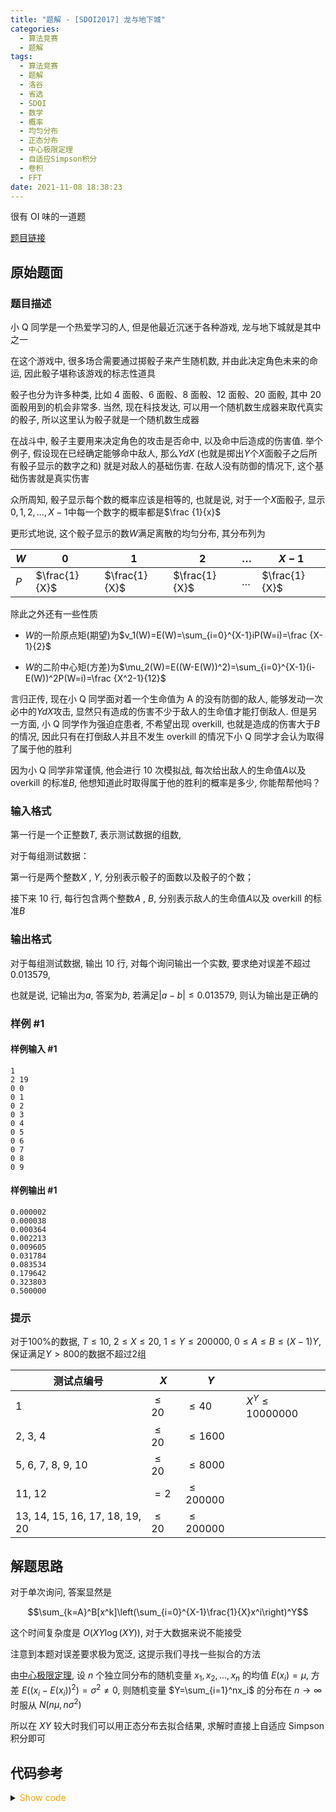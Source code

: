 ```yaml
---
title: "题解 - [SDOI2017] 龙与地下城"
categories:
  - 算法竞赛
  - 题解
tags:
  - 算法竞赛
  - 题解
  - 洛谷
  - 省选
  - SDOI
  - 数学
  - 概率
  - 均匀分布
  - 正态分布
  - 中心极限定理
  - 自适应Simpson积分
  - 卷积
  - FFT
date: 2021-11-08 18:38:23
---
```


很有 OI 味的一道题

[题目链接](https://www.luogu.com.cn/problem/P3779)

<!-- more -->

## 原始题面

### 题目描述

小 Q 同学是一个热爱学习的人, 但是他最近沉迷于各种游戏, 龙与地下城就是其中之一

在这个游戏中, 很多场合需要通过掷骰子来产生随机数, 并由此决定角色未来的命运, 因此骰子堪称该游戏的标志性道具

骰子也分为许多种类, 比如 4 面骰、6 面骰、8 面骰、12 面骰、20 面骰, 其中 20 面骰用到的机会非常多. 当然, 现在科技发达, 可以用一个随机数生成器来取代真实的骰子, 所以这里认为骰子就是一个随机数生成器

在战斗中, 骰子主要用来决定角色的攻击是否命中, 以及命中后造成的伤害值. 举个例子, 假设现在已经确定能够命中敌人, 那么$YdX$ (也就是掷出$Y$个$X$面骰子之后所有骰子显示的数字之和) 就是对敌人的基础伤害. 在敌人没有防御的情况下, 这个基础伤害就是真实伤害

众所周知, 骰子显示每个数的概率应该是相等的, 也就是说, 对于一个$X$面骰子, 显示$0, 1, 2,\dots ,X−1$中每一个数字的概率都是$\frac {1}{x}$

更形式地说, 这个骰子显示的数$W$满足离散的均匀分布, 其分布列为

| $W$ | $0$           | $1$           | $2$           | $\dots$ | $X-1$         |
| --- | ------------- | ------------- | ------------- | ------- | ------------- |
| $P$ | $\frac{1}{X}$ | $\frac{1}{X}$ | $\frac{1}{X}$ | $\dots$ | $\frac{1}{X}$ |

除此之外还有一些性质

- $W$的一阶原点矩(期望)为$v_1(W)=E(W)=\sum_{i=0}^{X-1}iP(W=i)=\frac {X-1}{2}$

- $W$的二阶中心矩(方差)为$\mu_2(W)=E((W-E(W))^2)=\sum_{i=0}^{X-1}(i-E(W))^2P(W=i)=\frac {X^2-1}{12}$

言归正传, 现在小 Q 同学面对着一个生命值为 A 的没有防御的敌人, 能够发动一次必中的$YdX$攻击, 显然只有造成的伤害不少于敌人的生命值才能打倒敌人. 但是另一方面, 小 Q 同学作为强迫症患者, 不希望出现 overkill, 也就是造成的伤害大于$B$的情况, 因此只有在打倒敌人并且不发生 overkill 的情况下小 Q 同学才会认为取得了属于他的胜利

因为小 Q 同学非常谨慎, 他会进行 10 次模拟战, 每次给出敌人的生命值$A$以及 overkill 的标准$B$, 他想知道此时取得属于他的胜利的概率是多少, 你能帮帮他吗？

### 输入格式

第一行是一个正整数$T$, 表示测试数据的组数,

对于每组测试数据：

第一行是两个整数$X$ , $Y$, 分别表示骰子的面数以及骰子的个数；

接下来 10 行, 每行包含两个整数$A$ , $B$, 分别表示敌人的生命值$A$以及 overkill 的标准$B$

### 输出格式

对于每组测试数据, 输出 10 行, 对每个询问输出一个实数, 要求绝对误差不超过$0.013579$,

也就是说, 记输出为$a$, 答案为$b$, 若满足$|a-b|\leq 0.013579$, 则认为输出是正确的

### 样例 #1

#### 样例输入 #1

```input1
1
2 19
0 0
0 1
0 2
0 3
0 4
0 5
0 6
0 7
0 8
0 9
```

#### 样例输出 #1

```output1
0.000002
0.000038
0.000364
0.002213
0.009605
0.031784
0.083534
0.179642
0.323803
0.500000
```

### 提示

对于$100\%$的数据, $T \leq 10$, $2 \leq X \leq 20$, $1 \leq Y \leq 200000$, $0 \leq A \leq B \leq (X-1)Y$, 保证满足$Y > 800$的数据不超过$2$组

| 测试点编号                     | $X$      | $Y$          |                   |
| ------------------------------ | -------- | ------------ | ----------------- |
| 1                              | $\leq20$ | $\leq40$     | $X^Y\leq10000000$ |
| 2, 3, 4                        | $\leq20$ | $\leq1600$   |                   |
| 5, 6, 7, 8, 9, 10              | $\leq20$ | $\leq8000$   |                   |
| 11, 12                         | $=2$     | $\leq200000$ |                   |
| 13, 14, 15, 16, 17, 18, 19, 20 | $\leq20$ | $\leq200000$ |                   |

## 解题思路

对于单次询问, 答案显然是

$$\sum_{k=A}^B[x^k]\left(\sum_{i=0}^{X-1}\frac{1}{X}x^i\right)^Y$$

这个时间复杂度是 $O(XY\log(XY))$, 对于大数据来说不能接受

注意到本题对误差要求极为宽泛, 这提示我们寻找一些拟合的方法

由[中心极限定理](https://en.wikipedia.org/wiki/Central_limit_theorem), 设 $n$ 个独立同分布的随机变量 $x_1,x_2,...,x_n$ 的均值 $E(x_i)=\mu$, 方差 $E((x_i-E(x_i))^2)=\sigma^2\ne 0$, 则随机变量 $Y=\sum_{i=1}^nx_i$ 的分布在 $n\to\infty$ 时服从 $N(n\mu,n\sigma^2)$

所以在 $XY$ 较大时我们可以用正态分布去拟合结果, 求解时直接上自适应 Simpson 积分即可

## 代码参考

<details>
<summary><font color='orange'>Show code</font></summary>

{% icodeweb cpa_cpp title:Luogu_P3779 Luogu/P3779/1.cpp %}

</details>
